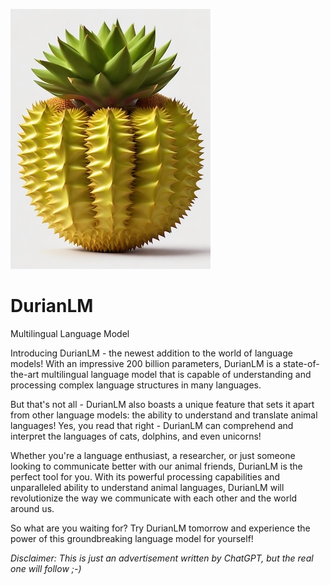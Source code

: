 ![Durian Logo](/images/DurianLM-01.jpg)

# DurianLM
Multilingual Language Model

Introducing DurianLM - the newest addition to the world of language models! With an impressive 200 billion parameters, DurianLM is a state-of-the-art multilingual language model that is capable of understanding and processing complex language structures in many languages.

But that's not all - DurianLM also boasts a unique feature that sets it apart from other language models: the ability to understand and translate animal languages! Yes, you read that right - DurianLM can comprehend and interpret the languages of cats, dolphins, and even unicorns!

Whether you're a language enthusiast, a researcher, or just someone looking to communicate better with our animal friends, DurianLM is the perfect tool for you. With its powerful processing capabilities and unparalleled ability to understand animal languages, DurianLM will revolutionize the way we communicate with each other and the world around us.

So what are you waiting for? Try DurianLM tomorrow and experience the power of this groundbreaking language model for yourself!

_Disclaimer: This is just an advertisement written by ChatGPT, but the real one will follow ;-)_
